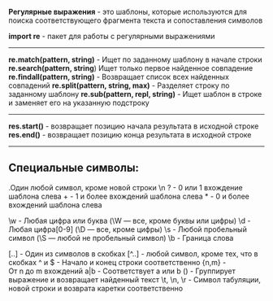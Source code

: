 **Регулярные выражения** - это шаблоны, которые используются для поиска соответствующего фрагмента текста и сопоставления символов

**import re** - пакет для работы с регулярными выражениями

---

**re.match(pattern, string)** - Ищет по заданному шаблону в начале строки **re.search(pattern, string**) Ищет только первое найденное совпадение **re.findall(pattern, string)** - Возвращает список всех найденных совпадений **re.split(pattern, string, max)** - Разделяет строку по заданному шаблону **re.sub(pattern, repl, string)** - Ищет шаблон в строке и заменяет его на указанную подстроку

---

**res.start()** - возвращает позицию начала результата в исходной строке **res.end()** - возвращает позицию конца результата в исходной строке

---

## Специальные символы:

.Один любой символ, кроме новой строки \n ? - 0 или 1 вхождение шаблона слева + - 1 и более вхождений шаблона слева * - 0 и более вхождений шаблона слева

\w - Любая цифра или буква (\W — все, кроме буквы или цифры) \d - Любая цифра\[0-9] (\D — все, кроме цифры) \s - Любой пробельный символ (\S — любой не пробельный символ) \b - Граница слова

\[..] - Один из символов в скобках [^..] - любой символ, кроме тех, что в скобках ^ и $ - Начало и конец строки соответственно {n,m} - От n до m вхождений a|b - Соответствует a или b () - Группирует выражение и возвращает найденный текст \t, \n, \r - Символ табуляции, новой строки и возврата каретки соответственно

‌